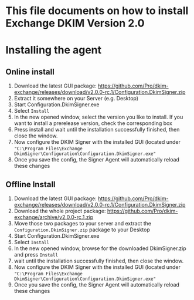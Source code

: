 This file documents on how to install Exchange DKIM Version 2.0
=============

# Installing the agent

## Online install

1) Download the latest GUI package: https://github.com/Pro/dkim-exchange/releases/download/v2.0.0-rc.1/Configuration.DkimSigner.zip  
2) Extract it somewhere on your Server (e.g. Desktop)  
3) Start Configuration.DkimSigner.exe  
5) Select `Install`  
6) In the new opened window, select the version you like to install. If you want to install a prerelease version, check the corresponding box  
5) Press install and wait until the installation successfully finished, then close the window.  
6) Now configure the DKIM Signer with the installed GUI (located under `"C:\Program Files\Exchange DkimSigner\Configuration\Configuration.DkimSigner.exe"`  
7) Once you save the config, the Signer Agent will automatically reload these changes  

## Offline Install

1) Download the latest GUI package: https://github.com/Pro/dkim-exchange/releases/download/v2.0.0-rc.1/Configuration.DkimSigner.zip  
2) Download the whole project package: https://github.com/Pro/dkim-exchange/archive/v2.0.0-rc.1.zip  
3) Move those two packages to your server and extract the `Configuration.DkimSigner.zip` package to your Desktop  
4) Start Configuration.DkimSigner.exe  
5) Select `Install`  
6) In the new opened window, browse for the downloaded DkimSigner.zip and press `Install`  
6) wait until the installation successfully finished, then close the window.  
7) Now configure the DKIM Signer with the installed GUI (located under `"C:\Program Files\Exchange DkimSigner\Configuration\Configuration.DkimSigner.exe"`  
8) Once you save the config, the Signer Agent will automatically reload these changes  
